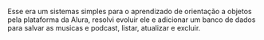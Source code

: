 Esse era um sistemas simples para o aprendizado de orientação a objetos pela plataforma da Alura, resolvi evoluir ele e adicionar um banco de dados para salvar as musicas e podcast, listar, atualizar e excluir.
